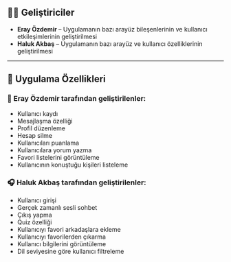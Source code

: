 ## 👨‍💻 Geliştiriciler

- **Eray Özdemir** – Uygulamanın bazı arayüz bileşenlerinin ve kullanıcı etkileşimlerinin geliştirilmesi
- **Haluk Akbaş** – Uygulamanın bazı arayüz ve kullanıcı özelliklerinin geliştirilmesi

---

## 🚀 Uygulama Özellikleri

### 📱 Eray Özdemir tarafından geliştirilenler:

- Kullanıcı kaydı
- Mesajlaşma özelliği
- Profil düzenleme
- Hesap silme
- Kullanıcıları puanlama
- Kullanıcılara yorum yazma
- Favori listelerini görüntüleme
- Kullanıcının konuştuğu kişileri listeleme

### 🎧 Haluk Akbaş tarafından geliştirilenler:

- Kullanıcı girişi
- Gerçek zamanlı sesli sohbet
- Çıkış yapma
- Quiz özelliği
- Kullanıcıyı favori arkadaşlara ekleme
- Kullanıcıyı favorilerden çıkarma
- Kullanıcı bilgilerini görüntüleme
- Dil seviyesine göre kullanıcı filtreleme
